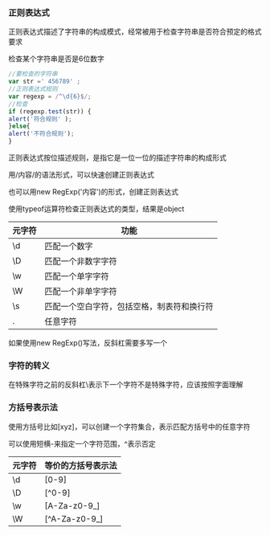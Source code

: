 ###   正则表达式

正则表达式描述了字符串的构成模式，经常被用于检查字符串是否符合预定的格式要求

检查某个字符串是否是6位数字

```js
//要检查的字符串
var str =' 456789' ;
//正则表达式规则
var regexp = /^\d{6}$/;
//检查
if (regexp.test(str)) {
alert('符合规则' );
}else{
alert('不符合规则');
}
```

正则表达式按位描述规则，是指它是一位一位的描述字符串的构成形式

用/内容/的语法形式，可以快速创建正则表达式

也可以用new RegExp('内容')的形式，创建正则表达式

使用typeof运算符检查正则表达式的类型，结果是object

| 元字符 | 功能                                       |
| ------ | ------------------------------------------ |
| \d     | 匹配一个数字                               |
| \D     | 匹配一个非数字字符                         |
| \w     | 匹配一个单字字符                           |
| \W     | 匹配一个非单字字符                         |
| \s     | 匹配一个空白字符，包括空格，制表符和换行符 |
| .      | 任意字符                                   |

如果使用new RegExp()写法，反斜杠需要多写一个

### 字符的转义

在特殊字符之前的反斜杠\表示下一个字符不是特殊字符，应该按照字面理解

### 方括号表示法

使用方括号比如[xyz]，可以创建一个字符集合，表示匹配方括号中的任意字符

可以使用短横-来指定一个字符范围，^表示否定

| 元字符 | 等价的方括号表示法 |
| ------ | ------------------ |
| \d     | [0-9]              |
| \D     | [^0-9]             |
| \w     | [A-Za-z0-9_]       |
| \W     | [^A-Za-z0-9_]      |

 